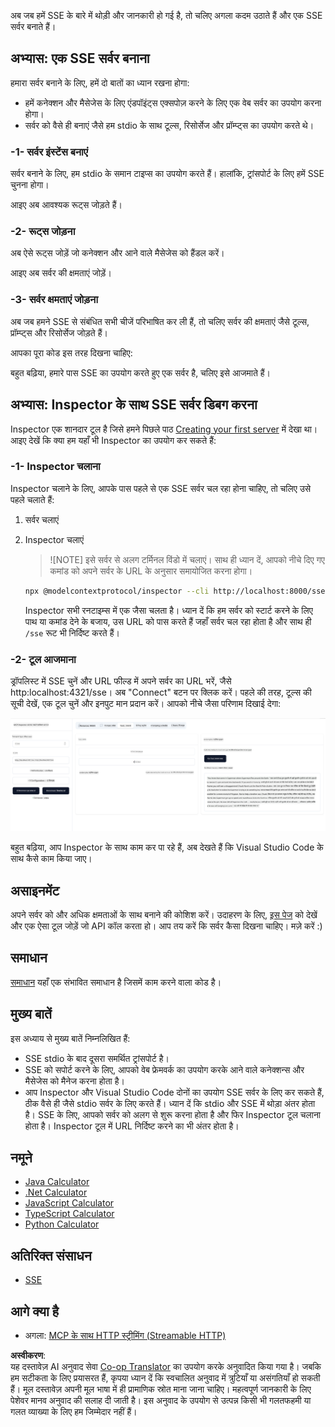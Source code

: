<!--
CO_OP_TRANSLATOR_METADATA:
{
  "original_hash": "64645691bf0985f1760b948123edf269",
  "translation_date": "2025-06-13T10:45:31+00:00",
  "source_file": "03-GettingStarted/05-sse-server/README.md",
  "language_code": "hi"
}
-->
अब जब हमें SSE के बारे में थोड़ी और जानकारी हो गई है, तो चलिए अगला कदम उठाते हैं और एक SSE सर्वर बनाते हैं।

## अभ्यास: एक SSE सर्वर बनाना

हमारा सर्वर बनाने के लिए, हमें दो बातों का ध्यान रखना होगा:

- हमें कनेक्शन और मैसेजेस के लिए एंडपॉइंट्स एक्सपोज़ करने के लिए एक वेब सर्वर का उपयोग करना होगा।
- सर्वर को वैसे ही बनाएं जैसे हम stdio के साथ टूल्स, रिसोर्सेज और प्रॉम्प्ट्स का उपयोग करते थे।

### -1- सर्वर इंस्टेंस बनाएं

सर्वर बनाने के लिए, हम stdio के समान टाइप्स का उपयोग करते हैं। हालांकि, ट्रांसपोर्ट के लिए हमें SSE चुनना होगा।

आइए अब आवश्यक रूट्स जोड़ते हैं।

### -2- रूट्स जोड़ना

अब ऐसे रूट्स जोड़ें जो कनेक्शन और आने वाले मैसेजेस को हैंडल करें।

आइए अब सर्वर की क्षमताएं जोड़ें।

### -3- सर्वर क्षमताएं जोड़ना

अब जब हमने SSE से संबंधित सभी चीजें परिभाषित कर ली हैं, तो चलिए सर्वर की क्षमताएं जैसे टूल्स, प्रॉम्प्ट्स और रिसोर्सेज जोड़ते हैं।

आपका पूरा कोड इस तरह दिखना चाहिए:

बहुत बढ़िया, हमारे पास SSE का उपयोग करते हुए एक सर्वर है, चलिए इसे आजमाते हैं।

## अभ्यास: Inspector के साथ SSE सर्वर डिबग करना

Inspector एक शानदार टूल है जिसे हमने पिछले पाठ [Creating your first server](/03-GettingStarted/01-first-server/README.md) में देखा था। आइए देखें कि क्या हम यहाँ भी Inspector का उपयोग कर सकते हैं:

### -1- Inspector चलाना

Inspector चलाने के लिए, आपके पास पहले से एक SSE सर्वर चल रहा होना चाहिए, तो चलिए उसे पहले चलाते हैं:

1. सर्वर चलाएं

1. Inspector चलाएं

    > ![NOTE]
    > इसे सर्वर से अलग टर्मिनल विंडो में चलाएं। साथ ही ध्यान दें, आपको नीचे दिए गए कमांड को अपने सर्वर के URL के अनुसार समायोजित करना होगा।

    ```sh
    npx @modelcontextprotocol/inspector --cli http://localhost:8000/sse --method tools/list
    ```

    Inspector सभी रनटाइम्स में एक जैसा चलता है। ध्यान दें कि हम सर्वर को स्टार्ट करने के लिए पाथ या कमांड देने के बजाय, उस URL को पास करते हैं जहाँ सर्वर चल रहा होता है और साथ ही `/sse` रूट भी निर्दिष्ट करते हैं।

### -2- टूल आजमाना

ड्रॉपलिस्ट में SSE चुनें और URL फील्ड में अपने सर्वर का URL भरें, जैसे http:localhost:4321/sse। अब "Connect" बटन पर क्लिक करें। पहले की तरह, टूल्स की सूची देखें, एक टूल चुनें और इनपुट मान प्रदान करें। आपको नीचे जैसा परिणाम दिखाई देगा:

![Inspector में चल रहा SSE सर्वर](../../../../translated_images/sse-inspector.d86628cc597b8fae807a31d3d6837842f5f9ee1bcc6101013fa0c709c96029ad.hi.png)

बहुत बढ़िया, आप Inspector के साथ काम कर पा रहे हैं, अब देखते हैं कि Visual Studio Code के साथ कैसे काम किया जाए।

## असाइनमेंट

अपने सर्वर को और अधिक क्षमताओं के साथ बनाने की कोशिश करें। उदाहरण के लिए, [इस पेज](https://api.chucknorris.io/) को देखें और एक ऐसा टूल जोड़ें जो API कॉल करता हो। आप तय करें कि सर्वर कैसा दिखना चाहिए। मज़े करें :)

## समाधान

[समाधान](./solution/README.md) यहाँ एक संभावित समाधान है जिसमें काम करने वाला कोड है।

## मुख्य बातें

इस अध्याय से मुख्य बातें निम्नलिखित हैं:

- SSE stdio के बाद दूसरा समर्थित ट्रांसपोर्ट है।
- SSE को सपोर्ट करने के लिए, आपको वेब फ्रेमवर्क का उपयोग करके आने वाले कनेक्शन्स और मैसेजेस को मैनेज करना होता है।
- आप Inspector और Visual Studio Code दोनों का उपयोग SSE सर्वर के लिए कर सकते हैं, ठीक वैसे ही जैसे stdio सर्वर के लिए करते हैं। ध्यान दें कि stdio और SSE में थोड़ा अंतर होता है। SSE के लिए, आपको सर्वर को अलग से शुरू करना होता है और फिर Inspector टूल चलाना होता है। Inspector टूल में URL निर्दिष्ट करने का भी अंतर होता है।

## नमूने 

- [Java Calculator](../samples/java/calculator/README.md)
- [.Net Calculator](../../../../03-GettingStarted/samples/csharp)
- [JavaScript Calculator](../samples/javascript/README.md)
- [TypeScript Calculator](../samples/typescript/README.md)
- [Python Calculator](../../../../03-GettingStarted/samples/python) 

## अतिरिक्त संसाधन

- [SSE](https://developer.mozilla.org/en-US/docs/Web/API/Server-sent_events)

## आगे क्या है

- अगला: [MCP के साथ HTTP स्ट्रीमिंग (Streamable HTTP)](/03-GettingStarted/06-http-streaming/README.md)

**अस्वीकरण**:  
यह दस्तावेज़ AI अनुवाद सेवा [Co-op Translator](https://github.com/Azure/co-op-translator) का उपयोग करके अनुवादित किया गया है। जबकि हम सटीकता के लिए प्रयासरत हैं, कृपया ध्यान दें कि स्वचालित अनुवाद में त्रुटियाँ या असंगतियाँ हो सकती हैं। मूल दस्तावेज़ अपनी मूल भाषा में ही प्रामाणिक स्रोत माना जाना चाहिए। महत्वपूर्ण जानकारी के लिए पेशेवर मानव अनुवाद की सलाह दी जाती है। इस अनुवाद के उपयोग से उत्पन्न किसी भी गलतफहमी या गलत व्याख्या के लिए हम जिम्मेदार नहीं हैं।